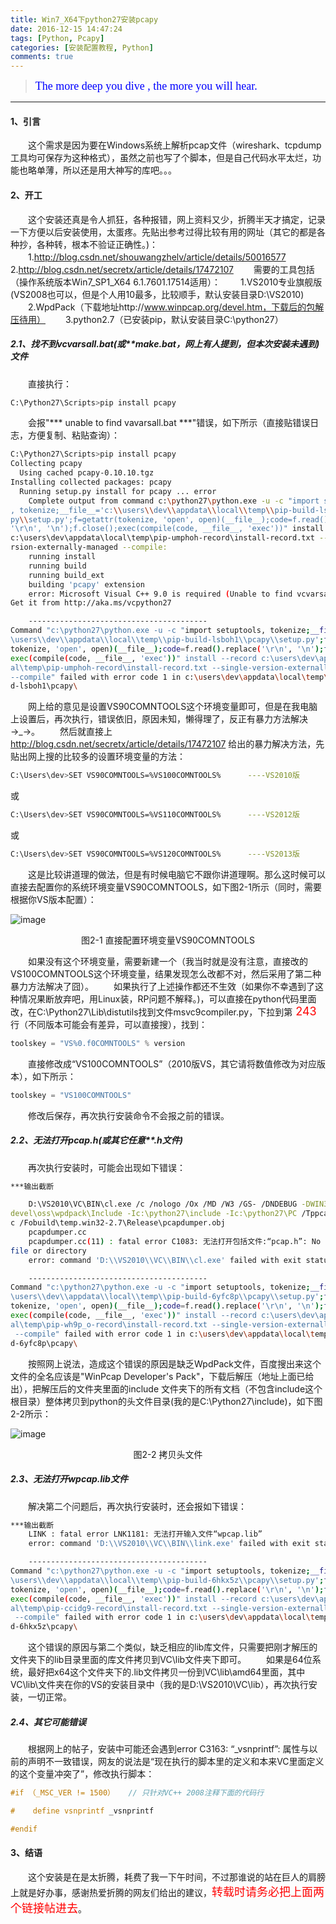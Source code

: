 ```yaml
---
title: Win7_X64下python27安装pcapy
date: 2016-12-15 14:47:24
tags: [Python, Pcapy]
categories: [安装配置教程, Python]
comments: true
---
```


><font color=#0000FF face="微软雅黑" size=4>The more deep you dive , the more you will hear.</font>


***


#### 1、引言
　　这个需求是因为要在Windows系统上解析pcap文件（wireshark、tcpdump工具均可保存为这种格式），虽然之前也写了个脚本，但是自己代码水平太烂，功能也略单薄，所以还是用大神写的库吧。。。
<!-- more -->

#### 2、开工
　　这个安装还真是令人抓狂，各种报错，网上资料又少，折腾半天才搞定，记录一下方便以后安装使用，太蛋疼。先贴出参考过得比较有用的网址（其它的都是各种抄，各种转，根本不验证正确性。)：
　　1.http://blog.csdn.net/shouwangzhelv/article/details/50016577
　　2.http://blog.csdn.net/secretx/article/details/17472107
　　需要的工具包括（操作系统版本Win7_SP1_X64 6.1.7601.17514适用）：
　　1.VS2010专业旗舰版(VS2008也可以，但是个人用10最多，比较顺手，默认安装目录D:\VS2010)
　　2.WpdPack（下载地址http://www.winpcap.org/devel.htm，下载后的包解压待用）
　　3.python2.7（已安装pip，默认安装目录C:\python27）
##### 2.1、找不到vcvarsall.bat(或**make.bat，网上有人提到，但本次安装未遇到)文件
　　直接执行：
```bash
C:\Python27\Scripts>pip install pcapy
```
　　会报"*** unable to find vavarsall.bat ***"错误，如下所示（直接贴错误日志，方便复制、粘贴查询）：
```bash
C:\Python27\Scripts>pip install pcapy
Collecting pcapy
  Using cached pcapy-0.10.10.tgz
Installing collected packages: pcapy
  Running setup.py install for pcapy ... error
    Complete output from command c:\python27\python.exe -u -c "import setuptools
, tokenize;__file__='c:\\users\\dev\\appdata\\local\\temp\\pip-build-lsboh1\\pca
py\\setup.py';f=getattr(tokenize, 'open', open)(__file__);code=f.read().replace(
'\r\n', '\n');f.close();exec(compile(code, __file__, 'exec'))" install --record
c:\users\dev\appdata\local\temp\pip-umphoh-record\install-record.txt --single-ve
rsion-externally-managed --compile:
    running install
    running build
    running build_ext
    building 'pcapy' extension
    error: Microsoft Visual C++ 9.0 is required (Unable to find vcvarsall.bat).
Get it from http://aka.ms/vcpython27

    ----------------------------------------
Command "c:\python27\python.exe -u -c "import setuptools, tokenize;__file__='c:\
\users\\dev\\appdata\\local\\temp\\pip-build-lsboh1\\pcapy\\setup.py';f=getattr(
tokenize, 'open', open)(__file__);code=f.read().replace('\r\n', '\n');f.close();
exec(compile(code, __file__, 'exec'))" install --record c:\users\dev\appdata\loc
al\temp\pip-umphoh-record\install-record.txt --single-version-externally-managed
--compile" failed with error code 1 in c:\users\dev\appdata\local\temp\pip-buil
d-lsboh1\pcapy\
```
　　网上给的意见是设置VS90COMNTOOLS这个环境变量即可，但是在我电脑上设置后，再次执行，错误依旧，原因未知，懒得理了，反正有暴力方法解决→\_→。
　　然后就直接上 http://blog.csdn.net/secretx/article/details/17472107 给出的暴力解决方法，先贴出网上搜的比较多的设置环境变量的方法：
```bash
C:\Users\dev>SET VS90COMNTOOLS=%VS100COMNTOOLS%      ----VS2010版
```
或
```bash
C:\Users\dev>SET VS90COMNTOOLS=%VS110COMNTOOLS%      ----VS2012版
```
或
```bash
C:\Users\dev>SET VS90COMNTOOLS=%VS120COMNTOOLS%      ----VS2013版
```
　　这是比较讲道理的做法，但是有时候电脑它不跟你讲道理啊。那么这时候可以直接去配置你的系统环境变量VS90COMNTOOLS，如下图2-1所示（同时，需要根据你VS版本配置）：
  
![image](Win7_X64下python27安装pcapy/设置环境变量.png)
<div align='center'>图2-1  直接配置环境变量VS90COMNTOOLS</div>

　　如果没有这个环境变量，需要新建一个（我当时就是没有注意，直接改的VS100COMNTOOLS这个环境变量，结果发现怎么改都不对，然后采用了第二种暴力方法解决了囧）。
　　如果执行了上述操作都还不生效（如果你不幸遇到了这种情况果断放弃吧，用Linux装，RP问题不解释。)，可以直接在python代码里面改，在C:\Python27\Lib\distutils找到文件msvc9compiler.py，下拉到第<font color=#FF0000 size=4> 243 </font>行（不同版本可能会有差异，可以直接搜），找到：
```python
toolskey = "VS%0.f0COMNTOOLS" % version
```
　　直接修改成“VS100COMNTOOLS”（2010版VS，其它请将数值修改为对应版本），如下所示：
```python
toolskey = "VS100COMNTOOLS"
```
　　修改后保存，再次执行安装命令不会报之前的错误。
##### 2.2、无法打开pcap.h(或其它任意**.h文件)
　　再次执行安装时，可能会出现如下错误：
```bash
***输出截断

    D:\VS2010\VC\BIN\cl.exe /c /nologo /Ox /MD /W3 /GS- /DNDEBUG -DWIN32=1 -Ic:\
devel\oss\wpdpack\Include -Ic:\python27\include -Ic:\python27\PC /Tppcapdumper.c
c /Fobuild\temp.win32-2.7\Release\pcapdumper.obj
    pcapdumper.cc
    pcapdumper.cc(11) : fatal error C1083: 无法打开包括文件:“pcap.h”: No such
file or directory
    error: command 'D:\\VS2010\\VC\\BIN\\cl.exe' failed with exit status 2

    ----------------------------------------
Command "c:\python27\python.exe -u -c "import setuptools, tokenize;__file__='c:\
\users\\dev\\appdata\\local\\temp\\pip-build-6yfc8p\\pcapy\\setup.py';f=getattr(
tokenize, 'open', open)(__file__);code=f.read().replace('\r\n', '\n');f.close();
exec(compile(code, __file__, 'exec'))" install --record c:\users\dev\appdata\loc
al\temp\pip-wh9p_o-record\install-record.txt --single-version-externally-managed
 --compile" failed with error code 1 in c:\users\dev\appdata\local\temp\pip-buil
d-6yfc8p\pcapy\
```
　　按照网上说法，造成这个错误的原因是缺乏WpdPack文件，百度搜出来这个文件的全名应该是"WinPcap Developer's Pack"，下载后解压（地址上面已给出），把解压后的文件夹里面的include
文件夹下的所有文档（不包含include这个根目录）整体拷贝到python的头文件目录(我的是C:\Python27\include)，如下图2-2所示：

![image](Win7_X64下python27安装pcapy/拷贝头文件.png)
<div align='center'>图2-2  拷贝头文件</div>

##### 2.3、无法打开wpcap.lib文件
　　解决第二个问题后，再次执行安装时，还会报如下错误：
```bash
***输出截断
    LINK : fatal error LNK1181: 无法打开输入文件“wpcap.lib”
    error: command 'D:\\VS2010\\VC\\BIN\\link.exe' failed with exit status 1181

    ----------------------------------------
Command "c:\python27\python.exe -u -c "import setuptools, tokenize;__file__='c:\
\users\\dev\\appdata\\local\\temp\\pip-build-6hkx5z\\pcapy\\setup.py';f=getattr(
tokenize, 'open', open)(__file__);code=f.read().replace('\r\n', '\n');f.close();
exec(compile(code, __file__, 'exec'))" install --record c:\users\dev\appdata\loc
al\temp\pip-ccidg9-record\install-record.txt --single-version-externally-managed
 --compile" failed with error code 1 in c:\users\dev\appdata\local\temp\pip-buil
d-6hkx5z\pcapy\
```
　　这个错误的原因与第二个类似，缺乏相应的lib库文件，只需要把刚才解压的文件夹下的lib目录里面的库文件拷贝到VC\lib文件夹下即可。
　　如果是64位系统，最好把x64这个文件夹下的.lib文件拷贝一份到VC\lib\amd64里面，其中VC\lib\文件夹在你的VS的安装目录中（我的是D:\VS2010\VC\lib），再次执行安装，一切正常。
##### 2.4、其它可能错误
　　根据网上的帖子，安装中可能还会遇到error C3163: “_vsnprintf”: 属性与以前的声明不一致错误，网友的说法是“现在执行的脚本里的定义和本来VC里面定义的这个变量冲突了”，修改执行脚本：
```c++
#if （_MSC_VER != 1500）   // 只针对VC++ 2008注释下面的代码行

#    define vsnprintf _vsnprintf

#endif
```
#### 3、结语
　　这个安装是在是太折腾，耗费了我一下午时间，不过那谁说的站在巨人的肩膀上就是好办事，感谢热爱折腾的网友们给出的建议，<font color=#FF0000 size=4>转载时请务必把上面两个链接帖进去</font>。